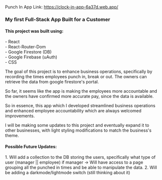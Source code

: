 Punch In App
Link: https://clock-in-app-6a37d.web.app/

<h3> My first Full-Stack App Built for a Customer </h3>

<h4> This project was built using: </h4> 
- React <br/>
- React-Router-Dom <br/>
- Google Firestore (DB) <br/>
- Google Firebase (uAuth) <br/>
- CSS<br/>

The goal of this project is to enhance business operations, 
specifically by recording the times employees punch in, break or out. 
The owners can retrieve the data from google firestore's portal.

So far, it seems like the app is making the employees more accountable 
and the owners have confirmed more accurate pay, since the data is available. 

So in essence, this app which I developed streamlined business operations and 
enhanced employee accountability which are always welcomed improvements. 

I will be making some updates to this project and eventually expand it to other businesses,
with light styling modifications to match the business's theme.

<h4> Possible Future Updates:</h4> 
1. Will add a collection to the DB storing the users, specifically what type of user (manager || employee)
   if manager -> Will have access to a page grouping all the punched in times and be able to manipulate the data.
2. Will be adding a darkmode/lightmode switch (still thinking about it)
